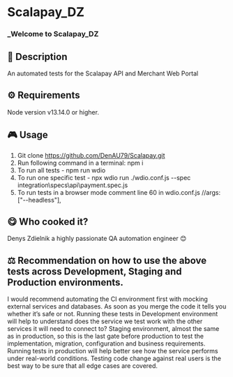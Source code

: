# Scalapay_DZ

### \_Welcome to Scalapay_DZ

## 📄 Description

An automated tests for the Scalapay API and Merchant Web Portal

## ⚙️ Requirements

Node version v13.14.0 or higher.

## 🎮 Usage

1. Git clone https://github.com/DenAU79/Scalapay.git
2. Run following command in a terminal: npm i
3. To run all tests - npm run wdio
4. To run one specific test - npx wdio run ./wdio.conf.js --spec integration\specs\api\payment.spec.js
5. To run tests in a browser mode comment line 60 in wdio.conf.js
   //args: ["--headless"],

## 😋 Who cooked it?

Denys Zdielnik a highly passionate QA automation engineer 😊

## ⚖️ Recommendation on how to use the above tests across Development, Staging and Production environments.

I would recommend automating the CI environment first with mocking external services and databases. As soon as you merge the code it tells you whether it’s safe or not.
Running these tests in Development environment will help to understand does the service we test work with the other services it will need to connect to?
Staging environment, almost the same as in production, so this is the last gate before production to test the implementation, migration, configuration and business requirements.
Running tests in production will help better see how the service performs under real-world conditions. Testing code change against real users is the best way to be sure that all edge cases are covered.

